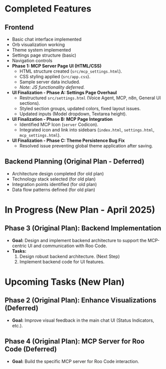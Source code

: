 # Completed Features

## Frontend
- Basic chat interface implemented
- Orb visualization working
- Theme system implemented
- Settings page structure (basic)
- Navigation controls
- **Phase 1: MCP Server Page UI (HTML/CSS)**
    - HTML structure created (`src/mcp_settings.html`).
    - CSS styling applied (`src/app.css`).
    - Sample server data included.
    - *Note: JS functionality deferred.*
- **UI Finalization - Phase A: Settings Page Overhaul**
    - Restructured `src/settings.html` (Voice Agent, MCP, n8n, General UI sections).
    - Styled section groups, updated colors, fixed layout issues.
    - Updated inputs (Model dropdown, Textarea height).
- **UI Finalization - Phase B: MCP Page Integration**
    - Identified MCP Icon (`server` Codicon).
    - Integrated icon and link into sidebars (`index.html`, `settings.html`, `mcp_settings.html`).
- **UI Finalization - Phase C: Theme Persistence Bug Fix**
    - Resolved issue preventing global theme application after saving.

## Backend Planning (Original Plan - Deferred)
- Architecture design completed (for old plan)
- Technology stack selected (for old plan)
- Integration points identified (for old plan)
- Data flow patterns defined (for old plan)

# In Progress (New Plan - April 2025)

## Phase 3 (Original Plan): Backend Implementation
- **Goal:** Design and implement backend architecture to support the MCP-centric UI and communication with Roo Code.
- **Tasks:**
    1. Design robust backend architecture. (Next Step)
    2. Implement backend code for UI features.

# Upcoming Tasks (New Plan)

## Phase 2 (Original Plan): Enhance Visualizations (Deferred)
- **Goal:** Improve visual feedback in the main chat UI (Status Indicators, etc.).

## Phase 4 (Original Plan): MCP Server for Roo Code (Deferred)
- **Goal:** Build the specific MCP server for Roo Code interaction.
